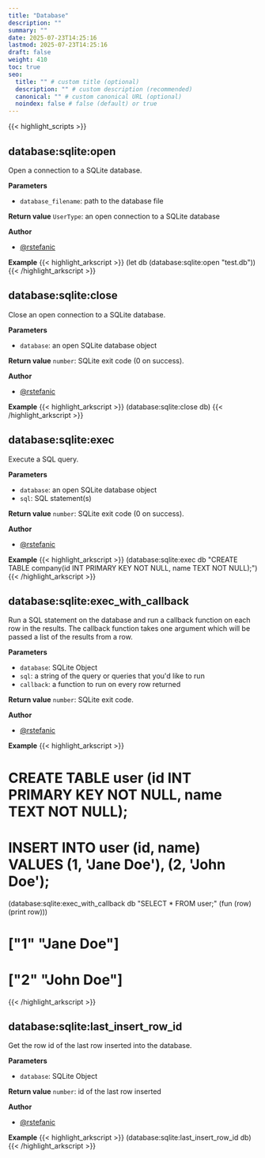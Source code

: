 ```yaml
---
title: "Database"
description: ""
summary: ""
date: 2025-07-23T14:25:16
lastmod: 2025-07-23T14:25:16
draft: false
weight: 410
toc: true
seo:
  title: "" # custom title (optional)
  description: "" # custom description (recommended)
  canonical: "" # custom canonical URL (optional)
  noindex: false # false (default) or true
---
```


{{< highlight_scripts >}}

## database:sqlite:open

Open a connection to a SQLite database.

**Parameters**
- `database_filename`: path to the database file

**Return value** `UserType`: an open connection to a SQLite database

**Author**
- [@rstefanic](https://github.com/rstefanic)

**Example**
{{< highlight_arkscript >}}
(let db (database:sqlite:open "test.db"))
{{< /highlight_arkscript >}}

## database:sqlite:close

Close an open connection to a SQLite database.

**Parameters**
- `database`: an open SQLite database object

**Return value** `number`: SQLite exit code (0 on success).

**Author**
- [@rstefanic](https://github.com/rstefanic)

**Example**
{{< highlight_arkscript >}}
(database:sqlite:close db)
{{< /highlight_arkscript >}}

## database:sqlite:exec

Execute a SQL query.

**Parameters**
- `database`: an open SQLite database object
- `sql`: SQL statement(s)

**Return value** `number`: SQLite exit code (0 on success).

**Author**
- [@rstefanic](https://github.com/rstefanic)

**Example**
{{< highlight_arkscript >}}
(database:sqlite:exec db "CREATE TABLE company(id INT PRIMARY KEY NOT NULL, name TEXT NOT NULL);")
{{< /highlight_arkscript >}}

## database:sqlite:exec_with_callback

Run a SQL statement on the database and run a callback function on each row in the results. The callback function takes one argument which will be passed a list of the results from a row.

**Parameters**
- `database`: SQLite Object
- `sql`: a string of the query or queries that you'd like to run
- `callback`: a function to run on every row returned

**Return value** `number`: SQLite exit code.

**Author**
- [@rstefanic](https://github.com/rstefanic)

**Example**
{{< highlight_arkscript >}}
# CREATE TABLE user (id INT PRIMARY KEY NOT NULL, name TEXT NOT NULL);
# INSERT INTO user (id, name) VALUES (1, 'Jane Doe'), (2, 'John Doe');

(database:sqlite:exec_with_callback
  db
  "SELECT * FROM user;"
  (fun (row) (print row)))
# ["1" "Jane Doe"]
# ["2" "John Doe"]
{{< /highlight_arkscript >}}

## database:sqlite:last_insert_row_id

Get the row id of the last row inserted into the database.

**Parameters**
- `database`: SQLite Object

**Return value** `number`: id of the last row inserted

**Author**
- [@rstefanic](https://github.com/rstefanic)

**Example**
{{< highlight_arkscript >}}
(database:sqlite:last_insert_row_id db)
{{< /highlight_arkscript >}}
